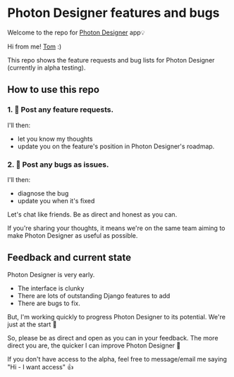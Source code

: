 # Photon Designer features and bugs

Welcome to the repo for <a href="https://photondesigner.com?ref=github-repo-welcome">Photon Designer</a> app💡 

Hi from me! <a href="https://youtube.com/@tomdekan" target="_blank">Tom</a> :)

This repo shows the feature requests and bug lists for Photon Designer (currently in alpha testing).

## How to use this repo

### 1. 🎨 Post any feature requests. 
I'll then:
- let you know my thoughts
- update you on the feature's position in Photon Designer's roadmap.

### 2. 🐛 Post any bugs as issues.
I'll then:
- diagnose the bug
- update you when it's fixed
  
Let's chat like friends. Be as direct and honest as you can. 

If you're sharing your thoughts, it means we're on the same team aiming to make Photon Designer as useful as possible. 

## Feedback and current state

Photon Designer is very early.

- The interface is clunky
- There are lots of outstanding Django features to add
- There are bugs to fix.

But, I'm working quickly to progress Photon Designer to its potential. We're just at the start 🚀

So, please be as direct and open as you can in your feedback. The more direct you are, the quicker I can improve Photon Designer 🙂 

If you don't have access to the alpha, feel free to message/email me saying "Hi - I want access" 👍

